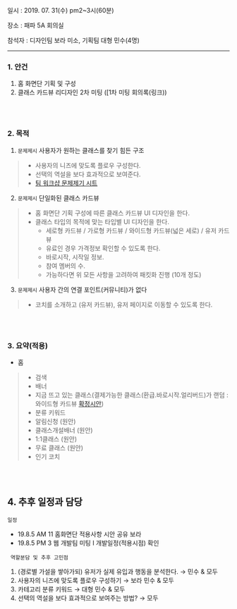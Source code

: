 일시 : 2019. 07. 31(수) pm2~3시(60분)

장소 : 패파 5A 회의실 

참석자 : 디자인팀 보라 미소, 기획팀 대형 민수(4명)

------------



### 1. 안건

1. 홈 화면단 기획 및 구성
2. 클래스 카드뷰 리디자인 2차 미팅 ([1차 미팅 회의록(링크))

</br>
</br>


### 2. 목적

1. ``문제제시``  사용자가 원하는 클래스를 찾기 힘든 구조

 > - 사용자의 니즈에 맞도록 플로우 구성한다. 
> - 선택의 역설을 보다 효과적으로 보여준다.
 > - [팀 워크샵 문제제기 시트](https://docs.google.com/spreadsheets/d/1kKkyc2ie3EBTQiHSTYM3t60ObK7l4U9ZO_eTGWqCKSQ/edit?usp=sharing)



2. ``문제제시``  단일화된 클래스 카드뷰 

 > - 홈 화면단 기획 구성에 따른 클래스 카드뷰 UI 디자인을 한다.
 > - 클래스 타입의 목적에 맞는 타입별 UI 디자인을 한다.
 >   - 세로형 카드뷰 / 가로형 카드뷰 / 와이드형 카드뷰(넓은 세로) / 유저 카드뷰
 >   - 유료인 경우 가격정보 확인할 수 있도록 한다. 
 >   - 바로시작, 시작일 정보.
 >   - 참여 멤버의 수.
 >   - 가능하다면 위 모든 사항을 고려하여 패킷화 진행 (10개 정도)
 

3. ``문제제시`` 사용자 간의 연결 포인트(커뮤니티)가 없다 

> - 코치를 소개하고 (유저 카드뷰), 유저 페이지로 이동할 수 있도록 한다. 




</br>
</br>



### 3. 요약(적용)

- 홈
> - 검색
> - 배너
> - 지금 뜨고 있는 클래스(결제가능한 클래스(환급.바로시작.얼리버드)가 랜덤 : 와이드형 카드뷰 [확정시안](https://xd.adobe.com/view/84caa12e-3ee4-4647-58a7-cfbb8dfd213e-f2fb/screen/2d9e708d-f669-427a-a6ed-a70cea423963/list-type-home)) 
> - 분류 키워드 
> - 알림신청 (원안)
> - 클래스개설배너  (원안)
> - 1:1클래스 (원안)
> - 무료 클래스  (원안)
> - 인기 코치  


</br>
</br>



## 4. 추후 일정과 담당 

``일정``

- 19.8.5 AM 11 홈화면단 적용사항 시안 공유 보라 
- 19.8.5 PM 3  웹 개발팀 미팅  I  개발일정(적용시점) 확인


`` 역할분담 및 추후 고민점``

1. (경로별 가설을 쌓아가되) 유저가 실제 유입과 행동을 분석한다. → 민수 & 모두
2. 사용자의 니즈에 맞도록 플로우 구성하기  → 보라 민수 & 모두
3. 카테고리 분류 키워드 → 대형 민수 & 모두
4. 선택의 역설을 보다 효과적으로 보여주는 방법?  → 모두





